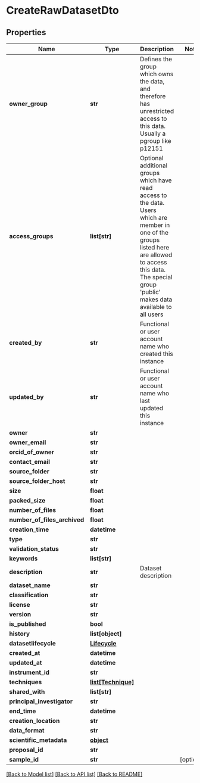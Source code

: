 # CreateRawDatasetDto

## Properties
Name | Type | Description | Notes
------------ | ------------- | ------------- | -------------
**owner_group** | **str** | Defines the group which owns the data, and therefore has unrestricted access to this data. Usually a pgroup like p12151 | 
**access_groups** | **list[str]** | Optional additional groups which have read access to the data. Users which are member in one of the groups listed here are allowed to access this data. The special group &#39;public&#39; makes data available to all users | 
**created_by** | **str** | Functional or user account name who created this instance | 
**updated_by** | **str** | Functional or user account name who last updated this instance | 
**owner** | **str** |  | 
**owner_email** | **str** |  | 
**orcid_of_owner** | **str** |  | 
**contact_email** | **str** |  | 
**source_folder** | **str** |  | 
**source_folder_host** | **str** |  | 
**size** | **float** |  | 
**packed_size** | **float** |  | 
**number_of_files** | **float** |  | 
**number_of_files_archived** | **float** |  | 
**creation_time** | **datetime** |  | 
**type** | **str** |  | 
**validation_status** | **str** |  | 
**keywords** | **list[str]** |  | 
**description** | **str** | Dataset description | 
**dataset_name** | **str** |  | 
**classification** | **str** |  | 
**license** | **str** |  | 
**version** | **str** |  | 
**is_published** | **bool** |  | 
**history** | **list[object]** |  | 
**datasetlifecycle** | [**Lifecycle**](Lifecycle.md) |  | 
**created_at** | **datetime** |  | 
**updated_at** | **datetime** |  | 
**instrument_id** | **str** |  | 
**techniques** | [**list[Technique]**](Technique.md) |  | 
**shared_with** | **list[str]** |  | 
**principal_investigator** | **str** |  | 
**end_time** | **datetime** |  | 
**creation_location** | **str** |  | 
**data_format** | **str** |  | 
**scientific_metadata** | [**object**](.md) |  | 
**proposal_id** | **str** |  | 
**sample_id** | **str** |  | [optional] 

[[Back to Model list]](../README.md#documentation-for-models) [[Back to API list]](../README.md#documentation-for-api-endpoints) [[Back to README]](../README.md)


